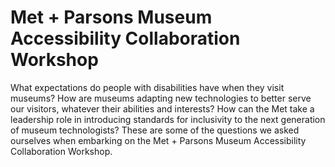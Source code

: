 Met + Parsons Museum Accessibility Collaboration Workshop
===

What expectations do people with disabilities have when they visit museums? How are museums adapting new technologies to better serve our visitors, whatever their abilities and interests? How can the Met take a leadership role in introducing standards for inclusivity to the next generation of museum technologists? These are some of the questions we asked ourselves when embarking on the Met + Parsons Museum Accessibility Collaboration Workshop.

